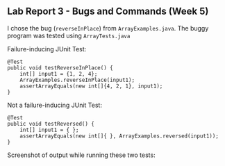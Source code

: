 Lab Report 3 - Bugs and Commands (Week 5)
---
I chose the bug (`reverseInPlace`) from `ArrayExamples.java`. The buggy program was tested using `ArrayTests.java`

Failure-inducing JUnit Test:
```
@Test 
public void testReverseInPlace() {
    int[] input1 = {1, 2, 4};
    ArrayExamples.reverseInPlace(input1);
    assertArrayEquals(new int[]{4, 2, 1}, input1);
}
```
Not a failure-inducing JUnit Test:
```
@Test
public void testReversed() {
    int[] input1 = { };
    assertArrayEquals(new int[]{ }, ArrayExamples.reversed(input1));
}
```
Screenshot of output while running these two tests:


